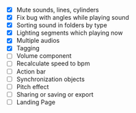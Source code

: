 - [x] Mute sounds, lines, cylinders
- [x] Fix bug with angles while playing sound
- [x] Sorting sound in folders by type
- [x] Lighting segments which playing now
- [x] Multiple audios
- [x] Tagging
- [ ] Volume component
- [ ] Recalculate speed to bpm
- [ ] Action bar
- [ ] Synchronization objects
- [ ] Pitch effect
- [ ] Sharing or saving or export
- [ ] Landing Page
